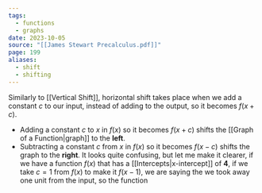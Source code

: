 ```yaml
---
tags:
  - functions
  - graphs
date: 2023-10-05
source: "[[James Stewart Precalculus.pdf]]"
page: 199
aliases:
  - shift
  - shifting
---
```

Similarly to [[Vertical Shift]], horizontal shift takes place when we add a constant $c$ to our input, instead of adding to the output, so it becomes $f(x+c)$.
- Adding a constant $c$ to $x$ in $f(x)$ so it becomes $f(x+c)$ shifts the [[Graph of a Function|graph]] to the **left**.
- Subtracting a constant $c$ from $x$ in $f(x)$ so it becomes $f(x-c)$ shifts the graph to the **right**.
It looks quite confusing, but let me make it clearer, if we have a function $f(x)$ that has a [[Intercepts|x-intercept]] of **4**, if we take $c=1$ from $f(x)$ to make it $f(x-1)$, we are saying the we took away one unit from the input, so the function 